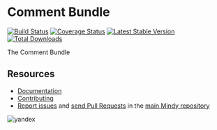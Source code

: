 # Comment Bundle

[![Build Status](https://travis-ci.org/MindyPHP/CommentBundle.svg?branch=master)](https://travis-ci.org/MindyPHP/CommentBundle)
[![Coverage Status](https://img.shields.io/coveralls/MindyPHP/CommentBundle.svg)](https://coveralls.io/r/MindyPHP/CommentBundle)
[![Latest Stable Version](https://poser.pugx.org/mindy/comment-bundle/v/stable.svg)](https://packagist.org/packages/mindy/comment-bundle)
[![Total Downloads](https://poser.pugx.org/mindy/comment-bundle/downloads.svg)](https://packagist.org/packages/mindy/comment-bundle)

The Comment Bundle

Resources
---------

  * [Documentation](https://mindy-cms.com/doc/current/bundles/comment/index.html)
  * [Contributing](https://mindy-cms.com/doc/current/contributing/index.html)
  * [Report issues](https://github.com/MindyPHP/mindy/issues) and
    [send Pull Requests](https://github.com/MindyPHP/mindy/pulls)
    in the [main Mindy repository](https://github.com/MindyPHP/mindy)

![yandex](https://mc.yandex.ru/watch/43423684 "yandex")
